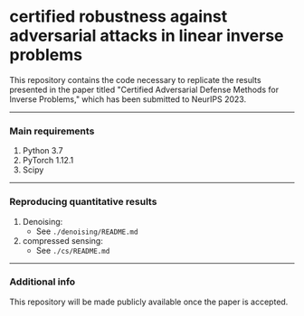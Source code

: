 # certified robustness against adversarial attacks in linear inverse problems
 
This repository contains the code necessary to replicate the results presented in the paper titled "Certified Adversarial Defense Methods for Inverse Problems," which has been submitted to NeurIPS 2023.

---
### Main requirements
1. Python 3.7
2. PyTorch 1.12.1
3. Scipy

---
### Reproducing quantitative results
1. Denoising:
     - See ```./denoising/README.md```  
2. compressed sensing:
     - See ```./cs/README.md```  
     
---
### Additional info
This repository will be made publicly available once the paper is accepted.
